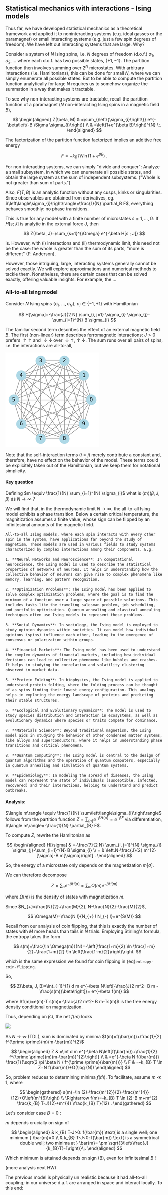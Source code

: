 ## Statistical mechanics with interactions - Ising models 

Thus far, we have developed statistical mechanics as a theoretical framework and applied it to noninteracting systems (e.g. ideal gasses or the paramagnet) or small interacting systems (e.g. just a few spin degrees of freedom). We have left out interacting systems that are large. Why? 

Consider a system of $N$ Ising spins, i.e. $N$ degrees of freedom (d.o.f.) ${\sigma_1, \sigma_2, \dots}$ where each d.o.f. has two possible states, $\{+1,-1\}$. The partition function then involves summing over $2^N$ microstates. With arbitrary interactions (i.e. Hamiltonians), this can be done for small $N$, where we can simply enumerate all possible states. But to be able to compute the partition function analytically for large $N$ requires us to somehow organize the summation in a way that makes it tractable. 

To see why non-interacting systems are tractable, recall the partition function of a paramagnet ($N$ non-interacting Ising spins in a magnetic field $B$),

$$
\begin{aligned}
Z(\beta, M) & =\sum_{\left\{\sigma_{i}\right\}} e^{-\beta\left(-B \Sigma \sigma_{i}\right)} \\
& =\left(1+e^{\beta B}\right)^{N} \;.
\end{aligned}
$$

The factorization of the partition function factorized implies an additive free energy

$$
F=-k_{B} T N \ln \left(1+e^{\beta B}\right) \;.
$$

For non-interacting systems, we can simply "divide and conquer": Analyze a small subsystem, in which we can enumerate all possible states, and obtain the large system as the sum of independent subsystems. ("Whole is not greater than sum of parts.")


Also, $F(T, B)$ is an analytic function without any cusps, kinks or singularities. Since observables are obtained from derivatives, eg. $\left\langle\sigma_{i}\right\rangle=\frac{1}{N} \partial_B F$, everything behaves smoothly: no phase transitions.

This is true for any model with a finite number of microstates $s=1,\dots, \Omega$: If $H[s ; J]$ is analytic in the external force $J$, then 

$$
Z(\beta, J)=\sum_{s=1}^{\Omega} e^{-\beta H[s ; J]}
$$

is. However, with (i) interactions and (ii) thermodynamic limit, this need not be the case: the whole is greater than the sum of its parts, "more is different" (P. Anderson).

However, those intriguing, large, interacting systems generally cannot be solved exactly. We will explore approximations and numerical methods to tackle them. Nonetheless, there are certain cases that can be solved exactly, offering valuable insights. For example, the ...


### All-to-all Ising model

Consider $N$ Ising spins $\left\{\sigma_{1}, \ldots, \sigma_{N}\right\}$, $\sigma_{i} \in\{-1,+1\}$ with Hamiltonian

$$
H[\sigma]=-\frac{J}{2 N} \sum_{i, j=1} \sigma_{i} \sigma_{j}-\sum_{i=1}^{N} B \sigma_{i}
$$

The familiar second term describes the effect of an external magnetic field $B$. The first (non-linear) term describes ferromagnetic interactions: $J>0$ prefers $\uparrow \uparrow$ and $\downarrow \downarrow$ over $\downarrow \uparrow, \uparrow \downarrow$. The sum runs over all pairs of spins, i.e. the interactions are all-to-all,

![all-to-all](../figures/all-to-all.png)


Note that the self-interaction terms ($i=j$) merely contribute a constant and, therefore, have no effect on the behavior of the model. These terms could be explicitely taken out of the Hamiltonian, but we keep them for notational simplicity. 

#### Key question
Defining $m \equiv \frac{1}{N} \sum_{i=1}^{N} \sigma_{i}$ what is $\langle m\rangle(\beta, J, \beta)$ as $N \longrightarrow \infty$ ?

We will find that, in the thermodynamic limit $N\to \infty$, the all-to-all Ising model exhibits a phase transition. Below a certain critical temperature, the magnitization assumes a finite value, whose sign can be flipped by an infinitesimal amounts of the magnetic field.

```{note} **Versatility of the Ising model**
All-to-all Ising models, where each spin interacts with every other spin in the system, have applications far beyond the study of magnetism. These models are used in various fields to study systems characterized by complex interactions among their components. E.g.

1. **Neural Networks and Neuroscience**: In computational neuroscience, the Ising model is used to describe the statistical properties of networks of neurons. It helps in understanding how the collective behavior of neurons can give rise to complex phenomena like memory, learning, and pattern recognition.

2. **Optimization Problems**: The Ising model has been applied to solve complex optimization problems, where the goal is to find the minimum of a function over a large space of possible solutions. This includes tasks like the traveling salesman problem, job scheduling, and portfolio optimization. Quantum annealing and classical annealing techniques often use Ising models to represent these problems.

3. **Social Dynamics**: In sociology, the Ising model is employed to study opinion dynamics within societies. It can model how individual opinions (spins) influence each other, leading to the emergence of consensus or polarization within groups.

4. **Financial Markets**: The Ising model has been used to understand the complex dynamics of financial markets, including how individual decisions can lead to collective phenomena like bubbles and crashes. It helps in studying the correlation and volatility clustering observed in market data.

5. **Protein Folding**: In biophysics, the Ising model is applied to understand protein folding, where the folding process can be thought of as spins finding their lowest energy configuration. This analogy helps in exploring the energy landscape of proteins and predicting their stable structures.

6. **Ecological and Evolutionary Dynamics**: The model is used to study species distribution and interaction in ecosystems, as well as evolutionary dynamics where species or traits compete for dominance.

7. **Materials Science**: Beyond traditional magnetism, the Ising model aids in studying the behavior of other condensed matter systems, like alloys and superconductors, where it helps in understanding phase transitions and critical phenomena.

8. **Quantum Computing**: The Ising model is central to the design of quantum algorithms and the operation of quantum computers, especially in quantum annealing and simulation of quantum systems.

9. **Epidemiology**: In modeling the spread of diseases, the Ising model can represent the state of individuals (susceptible, infected, recovered) and their interactions, helping to understand and predict outbreaks.
```




#### Analysis: 
$\langle m\rangle \equiv \frac{1}{N} \sum\left\langle\sigma_{i}\right\rangle$ follows from the partition function $Z=\sum_{\{\sigma\}} e^{-\beta H\{\sigma\}}=e^{-\beta F}$ via differentiation, $\langle m\rangle=-\frac{1}{N} \partial_{B} F$.

To compute $Z$, rewrite the Hamiltonian as

$$
\begin{aligned}
H[\sigma] & =-\frac{7}{2 N} \sum_{i, j=1}^{N} \sigma_{i} \sigma_{j}-\sum_{i=1}^{N} B \sigma_{i} \\
= & \left.N-\frac{J}{2} m^{2}[\sigma]-B m[\sigma]\right] .
\end{aligned}
$$

So, the energy of a microstate only depends on the magnetization $m[\sigma]$.

We can therefore decompose

$$
Z=\sum_{\sigma} e^{-\beta H[\sigma]}=\sum_{m} \Omega(m) e^{-\beta H[m]}
$$

where $\Omega(m)$ is the density of states with magnetization $m$.

Since $N_{+}=\frac{N}{2}+\frac{M}{2}, N-\frac{N}{2}-\frac{M}{2}$,

$$
\Omega(M)=\frac{N !}{N_{+} ! N_{-} !}=e^{S(M)}
$$

Recall from our analysis of coin flipping, that this is exactly the number of states with $M$ more heads than tails in $N$ trials. Employing Stirling's formula, the entropy takes the form

$$
s(m)=\frac{\ln \Omega(m)}{N}=-\left[\frac{1+m}{2} \ln \frac{1+m}{2}+\frac{1+m}{2} \ln \left(\frac{1-m}{2}\right)\right.
$$

which is the same expression we found for  coin flipping in {eq}`entropy-coin-flipping`. 

So, 
 
$$
Z(\beta, J, B)=\int_{-1}^{1} d m e^{-\beta N\left[-\frac{J}2 m^2- B m - \frac{s(m)}\beta\right]}= e^{-\beta f(m)}
$$

where $f(m)=e(m)-T s(m)=-\frac{J}2 m^2- B m-Ts(m)$ is the free energy density conditional on magnetization.

Thus, depending on $\beta J$, the net $f(m)$ looks

![](https://cdn.mathpix.com/cropped/2024_02_16_819a36779a8388cf6552g-06.jpg?height=400&width=966&top_left_y=663&top_left_x=1018)


As $N \rightarrow \infty$ (TDL), sum is dominated by minima $f(m)=f(\bar{m})+\frac{1}{2} f^{\prime \prime}(m)(m-\bar{m})^{2}$

$$
\begin{aligned}
Z & =\int d m e^{-\beta N\left[f(\bar{m})+\frac{1}{2} f^{\prime \prime}(m)(m-\bar{m})^{2}\right]} \\
& =e^{-\beta N f(\bar{m})} \frac{1}{\sqrt{2 \pi \beta N / f^{\prime \prime}(\bar{m})}} \\
F & =-k_{B} T \ln Z=N f(\bar{m})+O(\log (N))
\end{aligned}
$$

So, problem reduces to determining minima $f(\bar{m})$. To facilitate, assume $m \ll 1$, where

$$
\begin{gathered}
s(m)=\ln (2)-\frac{m^{2}}{2}-\frac{m^{4}}{12}+O\left(m^{6}\right) \\
\Rightarrow f(m)=-k_{B} T \ln (2)-B m+m^{2} \frac{k_{B} T-J}{2}+m^{4} \frac{k_{B} T}{12} .
\end{gathered}
$$


Let's consider case $B=0$ :

$\bar{m}$ depends crucially on sign of

$$
\begin{aligned}
& k_{B} T-J>0: f(\bar{m}) \text{ is a single well; one minimum } \bar{m}=0 \\
& k_{B} T-J<0: f(\bar{m}) \text{ is a symmetrical double well; two minima at } \bar{m}= \pm \sqrt{3\left(\frac{J}{k_{B}T}-1\right)}\;.
\end{aligned}
$$

Which minimum is attained depends on sign (B), even for infinitesimal $B$ !






(more analysis next HW)

The previous model is physically un realistic because it had all-to-all coupling; in our universe d.a.f. are arranged in space and interact locally. To this end:



